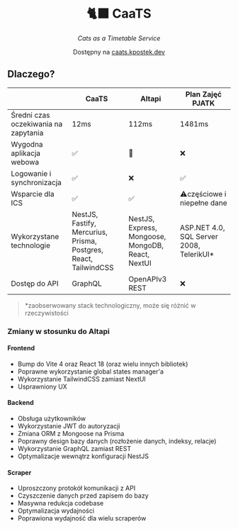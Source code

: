 <div align="center">
    <h1>🐈‍⬛ CaaTS</h1>
    <p><i>Cats as a Timetable Service</i></p>
    <p>Dostępny na <a href="https://caats.kpostek.dev/">caats.kpostek.dev</a>
</div>

## Dlaczego?

|                                      | CaaTS                                                            | Altapi                                            | Plan Zajęć PJATK                         |
| ------------------------------------ | ---------------------------------------------------------------- | ------------------------------------------------- | ---------------------------------------- |
| Średni czas oczekiwania na zapytania | 12ms                                                             | 112ms                                             | 1481ms                                   |
| Wygodna aplikacja webowa             | ✅                                                                | 🤔                                                | ❌                                        |
| Logowanie i synchronizacja           | ✅                                                                | ❌                                                 | ✅                                        |
| Wsparcie dla ICS                     | ✅                                                                | ✅                                                 | ⚠️częściowe i niepełne dane              |
| Wykorzystane technologie             | NestJS, Fastify, Mercurius, Prisma, Postgres, React, TailwindCSS | NestJS, Express, Mongoose, MongoDB, React, NextUI | ASP.NET 4.0, SQL Server 2008, TelerikUI* |
| Dostęp do API                        | GraphQL                                                          | OpenAPIv3 REST                                    | ❌                                        |

> *zaobserwowany stack technologiczny, może się różnić w rzeczywistości

### Zmiany w stosunku do Altapi

#### Frontend

- Bump do Vite 4 oraz React 18 (oraz wielu innych bibliotek)
- Poprawne wykorzystanie global states manager'a
- Wykorzystanie TailwindCSS zamiast NextUI
- Usprawniony UX

#### Backend

- Obsługa użytkowników
- Wykorzystanie JWT do autoryzacji
- Zmiana ORM z Mongoose na Prisma
- Poprawny design bazy danych (rozłożenie danych, indeksy, relacje)
- Wykorzystanie GraphQL zamiast REST
- Optymalizacje wewnątrz konfiguracji NestJS

#### Scraper

- Uproszczony protokół komunikacji z API
- Czyszczenie danych przed zapisem do bazy
- Masywna redukcja codebase
- Optymalizacja wydajności
- Poprawiona wydajność dla wielu scraperów
